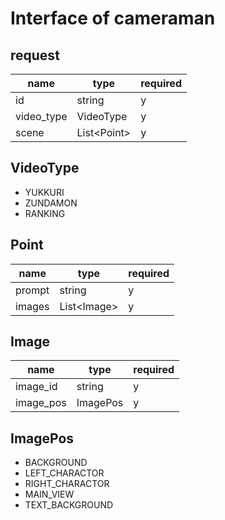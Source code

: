 # Interface of cameraman

## request
|name|type|required|
|--|--|--|
|id|string|y|
|video_type|VideoType|y|
|scene|List\<Point\>|y|

## VideoType
- YUKKURI
- ZUNDAMON
- RANKING

## Point
|name|type|required|
|--|--|--|
|prompt|string|y|
|images|List\<Image\>|y|

## Image
|name|type|required|
|--|--|--|
|image_id|string|y|
|image_pos|ImagePos|y|

## ImagePos
- BACKGROUND
- LEFT_CHARACTOR
- RIGHT_CHARACTOR
- MAIN_VIEW
- TEXT_BACKGROUND
